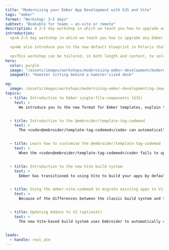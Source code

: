 ```yaml
---
title: "Modernising your Ember App Development with GJS and Vite"
tags: "ember"
format: "Workshop: 2–5 days"
subtext: "Bookable for teams – on-site or remote"
description: A 2–5 day workshop in which we teach you how to upgrade any Ember app to the most modern techiques in the Polaris Edition. We introduce you to single-file-components (GJS) and in which we go through a series of stages that each build on one another. Each topic is introduced via an in-depth presentation as well as a small, focussed demo application that illustrates the respective concept in practice.
introduction:
  <p>A 2–5 day workshop in which we teach you how to upgrade any Ember app to the most modern techniques in the Polaris Edition. We introduce you to single-file-components (GJS) and walk you through the template-tag-codemod that can upgrade all of your existing Ember templates to GJS.</p>

  <p>We also introduce you to the new default blueprint in Polaris that uses Vite by default to build your Ember app, and we walk you through the ember-vite-codemod that should simplify the migration path for your existing Ember apps.</p>

  <p>This workshop can be tailored, in both length and content, to solve specific challenges that you face in your application so reach out if you would like to discuss the topics you would like to see us cover.</p>
hero:
  color: purple
  image: "/assets/images/workshops/modernising-ember-development/modernising-ember-development-hero.jpg"
  imageAlt: "Hamster sitting behind a hamster-sized desk"

og:
  image: /assets/images/workshops/modernising-ember-development/og-image.jpg
topics:
  - title: Introduction to Ember single-file-components (GJS)
    text: >
      We introduce you to the new format for Ember templates, explain the benefits of the new format, and discuss some of the new functionality and organisation this unlocks for Ember applications.


  - title: Introduction to the @embroider/template-tag-codemod
    text: >
      The <code>@embroider/template-tag-codemod</code> can automatically convert your existing templates to GJS. You will learn how to run the codemod, understand the different options, and interpret the different kinds of error messages that the codemod can show.


  - title: Learn how to customise the @embroider/template-tag-codemod
    text: >
      When the <code>@embroider/template-tag-codemod</code> fails to update a file, it can sometimes be because of a real problem in your codebase, or it can be because you're relying on something custom that doesn't work any more in modern GJS templates. The codemod provides a number of customisations that can allow you to influence the migration and overcome some of these challenges. We can show you how to best make use of these customisations. 


  - title: Introduction to the new Vite build system
    text: >
      Ember has transitioned to using Vite to build your apps by default. This gives you a significant improvement to your Developer Experience (DX) while developing your Ember app. With the new build system, there are a few structural changes to how your apps are laid out, and we will go through the new blueprint output to familiarise you with the new structure.


  - title: Using the ember-vite-codemod to migrate existing apps to Vite
    text: >
      Because of the differences between the classic build system and the new Vite-based system, it can be tricky to migrate from one to the other. This is why the <code>ember-vite-codemod</code> was created. The codemod can check for issues you might see while migrating, alerting you to fix things before proceeding, and once everything is good to go, it will move the required files around for you and make the necessary changes to those files. We will review some of the changes the codemod will make and help you identify any issues that can show up when upgrading your application.


  - title: Updating Addons to V2 (optional)
    text: >
      The new Vite-based build system uses Embroider to automatically convert classic v1 addons to v2 addons under the hood. This is great because it means you don't need to convert all your addons before moving to Vite. If you have any internal addons you maintain, it can improve build times and significantly improve DX if you upgrade them to v2 instead of having Embroider do it every time you start a build. We can go through some of the techniques and considerations for upgrading classic v1 addons and work through a few example addons to show you real-world examples.


leads:
  - handle: real_ate
---
```


<!--break-->
